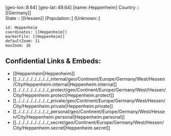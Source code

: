 ﻿---
location: [49.64,8.64] 
mapzoom: [7,12] 
mapmarker: city 
type: City
tags:
- geo/City


SpocWebEntityId: 30891
isDeleted: false
confidential: public

---
[geo-lon::8.64] 
[geo-lat::49.64] 
[name::Heppenheim] 
Country :: [[Germany]]  
State :: [[Hessen]] 
[Population::] 
[Unknown::] 


```leaflet
id: Heppenheim
coordinates: [[Heppenheim]] 
markerFile: [[Heppenheim]] 
defaultZoom: 11 
maxZoom: 18
```


## Confidential Links & Embeds: 
- [[Heppenheim|Heppenheim]]  
- [[../../../../../../../../_internal/geo/Continent/Europe/Germany/West/Hessen/City/Heppenheim.internal|Heppenheim.internal]] 
- [[../../../../../../../../_protect/geo/Continent/Europe/Germany/West/Hessen/City/Heppenheim.protect|Heppenheim.protect]] 
- [[../../../../../../../../_private/geo/Continent/Europe/Germany/West/Hessen/City/Heppenheim.private|Heppenheim.private]] 
- [[../../../../../../../../_personal/geo/Continent/Europe/Germany/West/Hessen/City/Heppenheim.personal|Heppenheim.personal]] 
- [[../../../../../../../../_secret/geo/Continent/Europe/Germany/West/Hessen/City/Heppenheim.secret|Heppenheim.secret]] 
